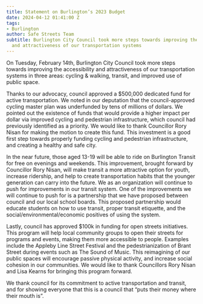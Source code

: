 ```yaml
---
title: Statement on Burlington’s 2023 Budget
date: 2024-04-12 01:41:00 Z
tags:
- Burlington
author: Safe Streets Team
subtitle: Burlington City Council took more steps towards improving the accessibility
  and attractiveness of our transportation systems
---
```


On Tuesday, February 14th, Burlington City Council took more steps towards improving the accessibility and attractiveness of our transportation systems in three areas: cycling & walking, transit, and improved use of public space.

Thanks to our advocacy, council approved a $500,000 dedicated fund for active transportation. We noted in our deputation that the council-approved cycling master plan was underfunded by tens of millions of dollars. We pointed out the existence of funds that would provide a higher impact per dollar via improved cycling and pedestrian infrastructure, which council had previously identified as a priority. We would like to thank Councillor Rory Nisan for making the motion to create this fund. This investment is a good first step towards properly funding cycling and pedestrian infrastructure, and creating a healthy and safe city.

In the near future, those aged 13-19 will be able to ride on Burlington Transit for free on evenings and weekends. This improvement, brought forward by Councillor Rory Nisan, will make transit a more attractive option for youth, increase ridership, and help to create transportation habits that the younger generation can carry into the future. We as an organization will continue to push for improvements in our transit system. One of the improvements we will continue to push for is a partnership that we have proposed between council and our local school boards. This proposed partnership would educate students on how to use transit, proper transit etiquette, and the social/environmental/economic positives of using the system.

Lastly, council has approved $100k in funding for open streets initiatives. This program will help local community groups to open their streets for programs and events, making them more accessible to people. Examples include the Appleby Line Street Festival and the pedestrianization of Brant Street during events such as The Sound of Music. This reimagining of our public spaces will encourage passive physical activity, and increase social cohesion in our communities. We would like to thank Councillors Rory Nisan and Lisa Kearns for bringing this program forward.

We thank council for its commitment to active transportation and transit, and for showing everyone that this is a council that “puts their money where their mouth is”.